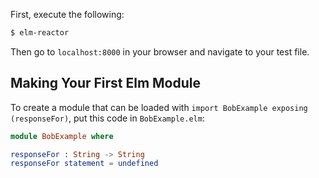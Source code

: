 First, execute the following:
```bash
$ elm-reactor
```
Then go to `localhost:8000` in your browser and navigate to your test file.

## Making Your First Elm Module

To create a module that can be loaded with `import BobExample exposing (responseFor)`, put this code in `BobExample.elm`:

```elm
module BobExample where

responseFor : String -> String
responseFor statement = undefined
```
